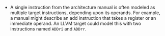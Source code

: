 - A single instruction from the architecture manual is often modeled as multiple
target instructions, depending upon its operands.  For example, a manual might
describe an add instruction that takes a register or an immediate operand.  An
LLVM target could model this with two instructions named ``ADDri`` and
``ADDrr``.